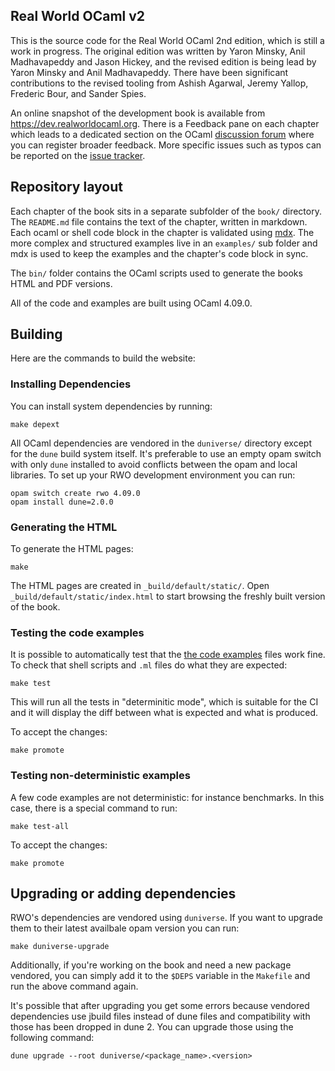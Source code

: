 Real World OCaml v2
-------------------

This is the source code for the Real World OCaml 2nd edition, which
is still a work in progress.  The original edition was written by
Yaron Minsky, Anil Madhavapeddy and Jason Hickey, and the revised
edition is being lead by Yaron Minsky and Anil Madhavapeddy.  There
have been significant contributions to the revised tooling from
Ashish Agarwal, Jeremy Yallop, Frederic Bour, and Sander Spies.

An online snapshot of the development book is available from
<https://dev.realworldocaml.org>.  There is a Feedback pane on
each chapter which leads to a dedicated section on the OCaml
[discussion forum](https://discuss.ocaml.org) where you can register
broader feedback.  More specific issues such as typos can be
reported on the [issue tracker](https://github.com/realworldocaml/book/issues).

## Repository layout

Each chapter of the book sits in a separate subfolder of the `book/` directory.
The `README.md` file contains the text of the chapter, written in markdown.
Each ocaml or shell code block in the chapter is validated using
[mdx](https://github.com/realworldocaml/mdx). The more complex and structured
examples live in an `examples/` sub folder and mdx is used to keep the examples
and the chapter's code block in sync.

The `bin/` folder contains the OCaml scripts used to generate the books HTML
and PDF versions.

All of the code and examples are built using OCaml 4.09.0.

## Building

Here are the commands to build the website:

### Installing Dependencies

You can install system dependencies by running:

```
make depext
```

All OCaml dependencies are vendored in the `duniverse/` directory except
for the `dune` build system itself. It's preferable to use an empty opam switch
with only `dune` installed to avoid conflicts between the opam and local
libraries. To set up your RWO development environment you can run:

```
opam switch create rwo 4.09.0
opam install dune=2.0.0
```

### Generating the HTML

To generate the HTML pages:

```
make
```

The HTML pages are created in `_build/default/static/`.
Open `_build/default/static/index.html` to start browsing the
freshly built version of the book.

### Testing the code examples

It is possible to automatically test that
the [the code examples](./examples/code) files work fine. To check that shell
scripts and `.ml` files do what they are expected:

```
make test
```

This will run all the tests in "determinitic mode", which is suitable for the
CI and it will display the diff between what is expected and what is produced.

To accept the changes:

```
make promote
```

### Testing non-deterministic examples

A few code examples are not deterministic: for instance benchmarks. In this case,
there is a special command to run:

```
make test-all
```

To accept the changes:

```
make promote
```

## Upgrading or adding dependencies

RWO's dependencies are vendored using `duniverse`. If you want to upgrade them
to their latest availbale opam version you can run:

```
make duniverse-upgrade
```

Additionally, if you're working on the book and need a new package vendored, you
can simply add it to the `$DEPS` variable in the `Makefile` and run the above
command again.

It's possible that after upgrading you get some errors because vendored
dependencies use jbuild files instead of dune files and compatibility with those
has been dropped in dune 2. You can upgrade those using the following command:

```
dune upgrade --root duniverse/<package_name>.<version>
```
